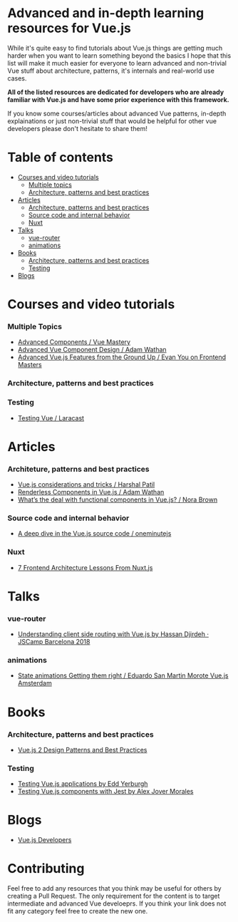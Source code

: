 # Advanced and in-depth learning resources for Vue.js
While it's quite easy to find tutorials about Vue.js things are getting much harder when you want to learn something beyond the basics 
I hope that this list will make it much easier for everyone to learn advanced and non-trivial Vue stuff about architecture, patterns, it's internals and real-world use cases. 

**All of the listed resources are dedicated for developers who are already familiar with Vue.js and have some prior experience with this framework.**

If you know some courses/articles about advanced Vue patterns, in-depth explainations or just non-trivial stuff that would be helpful for other vue developers please don't hesitate to share them!


# Table of contents

- <a href="#courses-and-video-tutorials">Courses and video tutorials</a>
  - <a href="#multiple-topics">Multiple topics</a>
  - <a href="#architecture-patterns-and-best-practices">Architecture, patterns and best practices</a>
- <a href="#articles">Articles</a>
  - <a href="#architeture-patterns-and-best-practices-1">Architecture, patterns and best practices</a>
  - <a href="#source-code-and-internal-behavior">Source code and internal behavior</a>
  - <a href="#nuxt">Nuxt</a>
- <a href="#talks">Talks</a>
  - <a href="#vue-router">vue-router</a>
  - <a href="#animations">animations</a>
- <a href="#books">Books</a>
  - <a href="#architecture-patterns-and-best-practices-2">Architecture, patterns and best practices</a>
  - <a href="#testing">Testing</a>
- <a href="#blogs">Blogs</a>


# Courses and video tutorials

### Multiple Topics
- [Advanced Components / Vue Mastery](https://www.vuemastery.com/courses/advanced-components/the-introduction/)
- [Advanced Vue Component Design / Adam Wathan](https://adamwathan.me/advanced-vue-component-design/)
- [Advanced Vue.js Features from the Ground Up
 / Evan You on Frontend Masters](https://frontendmasters.com/courses/advanced-vue/)

### Architecture, patterns and best practices

### Testing
- [Testing Vue / Laracast](https://laracasts.com/series/testing-vue)

# Articles

### Architeture, patterns and best practices
- [Vue.js considerations and tricks / Harshal Patil](https://blog.webf.zone/vue-js-considerations-and-tricks-fa7e0e4bb7bb)
- [Renderless Components in Vue.js / Adam Wathan](https://adamwathan.me/renderless-components-in-vuejs/)
- [What’s the deal with functional components in Vue.js? / Nora Brown](https://itnext.io/whats-the-deal-with-functional-components-in-vue-js-513a31eb72b0)

### Source code and internal behavior
- [A deep dive in the Vue.js source code
 / oneminutejs](https://medium.com/@oneminutejs/a-deep-dive-in-the-vue-js-source-code-fd9638c05c05)

### Nuxt
- [7 Frontend Architecture Lessons From Nuxt.js](https://zendev.com/2018/09/17/frontend-architecture-lessons-from-nuxt-js.html)

# Talks

### vue-router
  - [Understanding client side routing with Vue.js by Hassan Djirdeh · JSCamp Barcelona 2018](https://www.youtube.com/watch?v=YFnimUl8Qjo) 
  
### animations
  - [State animations Getting them right / Eduardo San Martin Morote Vue.js Amsterdam](https://www.youtube.com/watch?v=5oDTJfPgxIM)
  
# Books

### Architecture, patterns and best practices
- [Vue.js 2 Design Patterns and Best Practices](https://www.packtpub.com/web-development/vuejs-design-patterns-and-best-practices)

### Testing
- [Testing Vue.js applications by Edd Yerburgh](https://www.manning.com/books/testing-vuejs-applications)
- [Testing Vue.js components with Jest by Alex Jover Morales](https://leanpub.com/testingvuejscomponentswithjest/c/SbJMawK5HgGz)

# Blogs
- [Vue.js Developers](https://vuejsdevelopers.com/)


# Contributing

Feel free to add any resources that you think may be useful for others by creating a Pull Request. The only requirement for the content is to target intermediate and advanced Vue develoeprs. If you think your link does not fit any category feel free to create the new one. 
